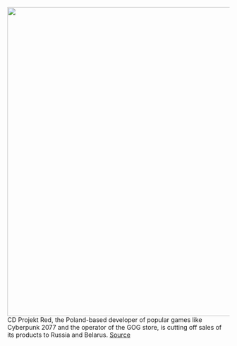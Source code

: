 <img src='https://cdn.vox-cdn.com/thumbor/Ey3MP41X0gjJm8JnZ4WCtQ8x-Fc=/0x0:1710x1077/1200x800/filters:focal(719x403:991x675)/cdn.vox-cdn.com/uploads/chorus_image/image/70574868/Cyberpunk2077_Catching_a_break_RGB_en.0.jpeg' width='700px' /><br/>
CD Projekt Red, the Poland-based developer of popular games like Cyberpunk 2077 and the operator of the GOG store, is cutting off sales of its products to Russia and Belarus.
<a href='https://www.theverge.com/2022/3/3/22959975/cd-projekt-red-gog-cuts-off-sales-russia-belarus-mykhailo-fedorov'> Source <a/>